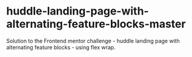 # huddle-landing-page-with-alternating-feature-blocks-master
Solution to the Frontend mentor challenge - huddle landing page with alternating feature blocks - using flex wrap.

